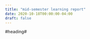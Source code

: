 ```yaml
---
title: "mid-semester learning report"
date: 2020-10-18T00:00:00-04:00
draft: false
---
```


#heading#
